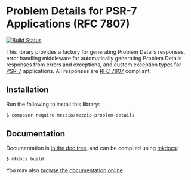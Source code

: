 # Problem Details for PSR-7 Applications (RFC 7807)

[![Build Status](https://github.com/mezzio/mezzio-problem-details/actions/workflows/continuous-integration.yml/badge.svg)](https://github.com/mezzio/mezzio-problem-details/actions/workflows/continuous-integration.yml)

This library provides a factory for generating Problem Details
responses, error handling middleware for automatically generating Problem
Details responses from errors and exceptions, and custom exception types for
[PSR-7](http://www.php-fig.org/psr/psr-7/) applications. All responses are [RFC 7807](https://datatracker.ietf.org/doc/html/rfc7807) compliant.

## Installation

Run the following to install this library:

```bash
$ composer require mezzio/mezzio-problem-details
```

## Documentation

Documentation is [in the doc tree](docs/book/), and can be compiled using [mkdocs](https://www.mkdocs.org):

```bash
$ mkdocs build
```

You may also [browse the documentation online](https://docs.mezzio.dev/mezzio-problem-details/).

